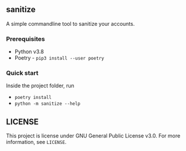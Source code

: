## sanitize
A simple commandline tool to sanitize your accounts.

### Prerequisites

- Python v3.8
- Poetry - `pip3 install --user poetry`

### Quick start
Inside the project folder, run

- `poetry install`
- `python -m sanitize --help`

## LICENSE
This project is license under GNU General Public License v3.0. For more information, see `LICENSE`.
